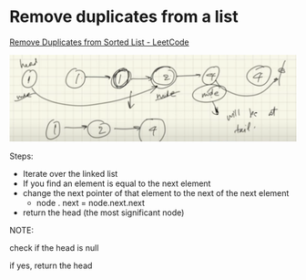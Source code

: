 # Remove duplicates from a list

[Remove Duplicates from Sorted List - LeetCode](https://leetcode.com/problems/remove-duplicates-from-sorted-list)

![Untitled](Remove%20duplicates%20from%20a%20list%20ae86238688024ff2a8d42bae4a7ab742/Untitled.png)

Steps: 

- Iterate over the linked list
- If you find an element is equal to the next element
- change the next pointer of that element to the next of the next element
    - node . next = node.next.next
- return the head (the most significant node)

NOTE:

check if the head is null

if yes, return the head